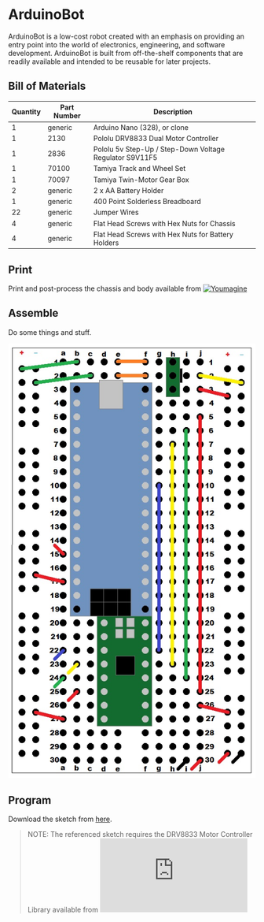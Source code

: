 # ArduinoBot

ArduinoBot is a low-cost robot created with an emphasis on providing an entry point into the world of electronics, engineering, and software development. ArduinoBot is built from off-the-shelf components that are readily available and intended to be reusable for later projects.

## Bill of Materials

| Quantity | Part Number | Description                                             |
| -------- | ------      |------                                                   |
| 1        | generic     | Arduino Nano (328), or clone                            |
| 1        | 2130        | Pololu DRV8833 Dual Motor Controller                    |
| 1        | 2836        | Pololu 5v Step-Up / Step-Down Voltage Regulator S9V11F5 |
| 1        | 70100       | Tamiya Track and Wheel Set                              |
| 1        | 70097       | Tamiya Twin-Motor Gear Box                              |
| 2        | generic     | 2 x AA Battery Holder                                   |
| 1        | generic     | 400 Point Solderless Breadboard                         |
| 22       | generic     | Jumper Wires                                            |
| 4        | generic     | Flat Head Screws with Hex Nuts for Chassis              |
| 4        | generic     | Flat Head Screws with Hex Nuts for Battery Holders      |

## Print

Print and post-process the chassis and body available from [![Youmagine](https://www.youmagine.com/assets/youmagine-logo-915d584cc2ad9c0577a00ec2e6359d8587c4d15c5d5ce8c34c464b564eacb78b.svg)](https://www.youmagine.com/designs/arduinobot)

## Assemble

Do some things and stuff.

![Screenshot](https://github.com/johnny-b-goode/arduinobot/raw/main/rsrc/breadboard.jpg)

## Program

Download the sketch from [here](https://raw.githubusercontent.com/johnny-b-goode/arduinobot/main/arduino/arduinobot.ino).

> NOTE: The referenced sketch requires the DRV8833 Motor Controller Library available from [![Sourceforge](https://sourceforge.net/sflogo.php?type=14&group_id=274282)](https://sourceforge.net/projects/drv8833lib/files/current/)

